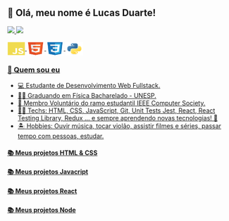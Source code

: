 ## :wave:	Olá, meu nome é Lucas Duarte!
 <div>
  <a href="https://github.com/lucsduartee">
  <img height="180em" src="https://github-readme-stats.vercel.app/api?username=lucsduartee&show_icons=true&theme=vue-dark&include_all_commits=true&count_private=true"/>
  <img height="180em" src="https://github-readme-stats.vercel.app/api/top-langs/?username=lucsduartee&layout=compact&langs_count=16&theme=vue-dark"/>
</div>
<div style="display: inline_block"><br>
  <img align="center" alt="Rafa-Js" height="30" width="40" src="https://raw.githubusercontent.com/devicons/devicon/master/icons/javascript/javascript-plain.svg">
  <img align="center" alt="Rafa-HTML" height="30" width="40" src="https://raw.githubusercontent.com/devicons/devicon/master/icons/html5/html5-original.svg">
  <img align="center" alt="Rafa-CSS" height="30" width="40" src="https://raw.githubusercontent.com/devicons/devicon/master/icons/css3/css3-original.svg">
  <img align="center" alt="Rafa-Python" height="30" width="40" src="https://raw.githubusercontent.com/devicons/devicon/master/icons/python/python-original.svg">
 </div>
 
 ### :man: Quem sou eu
 
  - :computer: 	Estudante de Desenvolvimento Web Fullstack.
  - :man_student:	 Graduando em Física Bacharelado - UNESP.
  - :office:	 Membro Voluntário do ramo estudantil IEEE Computer Society.
  - :technologist:	 Techs: HTML, CSS, JavaScript, Git, Unit Tests Jest, React, React Testing Library, Redux ... e sempre aprendendo novas tecnologias! 🚀
  - :desert_island:  Hobbies: Ouvir música, tocar violão, assistir filmes e séries, passar tempo com pessoas, estudar.
 
 #### :books: Meus projetos HTML & CSS
 
 #### :books: Meus projetos Javacript
 
 #### :books: Meus projetos React
 
 #### :books: Meus projetos Node
